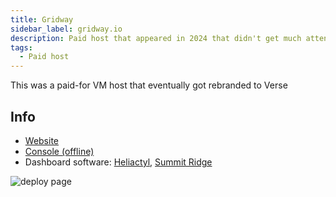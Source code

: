```yaml
---
title: Gridway
sidebar_label: gridway.io
description: Paid host that appeared in 2024 that didn't get much attention and was owned by Matt James
tags:
  - Paid host
---
```


This was a paid-for VM host that eventually got rebranded to Verse

## Info
* [Website](https://gridway.io/)
* [Console (offline)](http://console.gridway.io/)
* Dashboard software: [Heliactyl](../Software/heliactyl.mdx), [Summit Ridge](https://github.com/Heliactyl-Archive/22750-summit-ridge)

![deploy page](https://summerhosts.github.io/media/gridway/deploy_page.png)